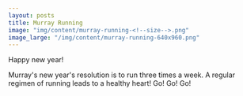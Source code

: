 ```yaml
---
layout: posts
title: Murray Running
image: "img/content/murray-running-<!--size-->.png"
image_large: "/img/content/murray-running-640x960.png"
---
```


Happy new year!

Murray's new year's resolution is to run three times a week.
A regular regimen of running leads to a healthy heart! Go! Go! Go!